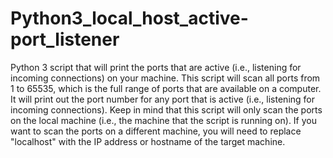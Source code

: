 # Python3_local_host_active-port_listener

Python 3 script that will print the ports that are active (i.e., listening for incoming connections) on your machine.
This script will scan all ports from 1 to 65535, which is the full range of ports that are available on a computer. It will print out the port number for any port that is active (i.e., listening for incoming connections).
Keep in mind that this script will only scan the ports on the local machine (i.e., the machine that the script is running on). If you want to scan the ports on a different machine, you will need to replace "localhost" with the IP address or hostname of the target machine.

